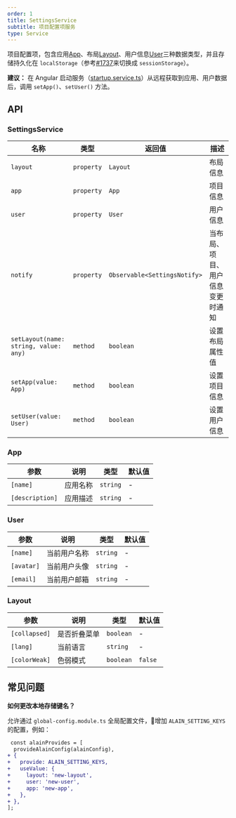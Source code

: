 ```yaml
---
order: 1
title: SettingsService
subtitle: 项目配置项服务
type: Service
---
```


项目配置项，包含应用[App](https://github.com/ng-alain/delon/blob/master/packages/theme/src/services/settings/interface.ts#L1)、布局[Layout](https://github.com/ng-alain/delon/blob/master/packages/theme/src/services/settings/interface.ts#L15)、用户信息[User](https://github.com/ng-alain/delon/blob/master/packages/theme/src/services/settings/interface.ts#L8)三种数据类型，并且存储持久化在 `localStorage`（参考[#1737](https://github.com/ng-alain/ng-alain/issues/1737)来切换成 `sessionStorage`）。

**建议：** 在 Angular 启动服务（[startup.service.ts](https://github.com/ng-alain/ng-alain/blob/master/src/app/core/startup/startup.service.ts)）从远程获取到应用、用户数据后，调用 `setApp()`、`setUser()` 方法。

## API

### SettingsService

| 名称 | 类型 | 返回值 | 描述 |
|----|----|-----|----|
| `layout` | `property` | `Layout` | 布局信息 |
| `app` | `property` | `App` | 项目信息 |
| `user` | `property` | `User` | 用户信息 |
| `notify` | `property` | `Observable<SettingsNotify>` | 当布局、项目、用户信息变更时通知 |
| `setLayout(name: string, value: any)` | `method` | `boolean` | 设置布局属性值 |
| `setApp(value: App)` | `method` | `boolean` | 设置项目信息 |
| `setUser(value: User)` | `method` | `boolean` | 设置用户信息 |

### App

| 参数 | 说明 | 类型 | 默认值 |
|----|----|----|-----|
| `[name]` | 应用名称 | `string` | - |
| `[description]` | 应用描述 | `string` | - |

### User

| 参数 | 说明 | 类型 | 默认值 |
|----|----|----|-----|
| `[name]` | 当前用户名称 | `string` | - |
| `[avatar]` | 当前用户头像 | `string` | - |
| `[email]` | 当前用户邮箱 | `string` | - |

### Layout

| 参数 | 说明 | 类型 | 默认值 |
|----|----|----|-----|
| `[collapsed]` | 是否折叠菜单 | `boolean` | - |
| `[lang]` | 当前语言 | `string` | - |
| `[colorWeak]` | 色弱模式 | `boolean` | `false` |

## 常见问题

**如何更改本地存储键名？**

允许通过 `global-config.module.ts` 全局配置文件，增加 `ALAIN_SETTING_KEYS` 的配置，例如：

```diff
 const alainProvides = [
  provideAlainConfig(alainConfig),
+ {
+   provide: ALAIN_SETTING_KEYS,
+   useValue: {
+     layout: 'new-layout',
+     user: 'new-user',
+     app: 'new-app',
+   },
+ },
];
```

